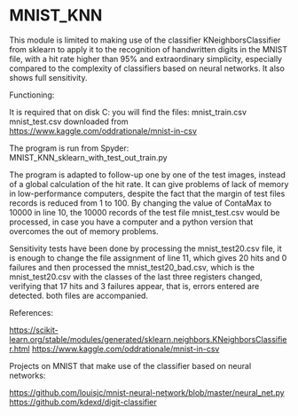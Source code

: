 # MNIST_KNN
This module is limited to making use of the classifier KNeighborsClassifier from sklearn to apply it to the recognition of handwritten digits in the MNIST file, with a hit rate higher than 95% and extraordinary simplicity, especially compared to the complexity of classifiers based on neural networks. It also shows full sensitivity.

Functioning:

It is required that on disk C: you will find the files:
mnist_train.csv
mnist_test.csv
downloaded from
https://www.kaggle.com/oddrationale/mnist-in-csv

The program is run from Spyder:
MNIST_KNN_sklearn_with_test_out_train.py

The program is adapted to follow-up one by one of the test images, instead of a global calculation of the hit rate.
It can give problems of lack of memory in low-performance computers, despite the fact that the margin of test files records is reduced from 1 to 100. By changing the value of ContaMax to 10000 in line 10, the 10000 records of the test file mnist_test.csv would be processed, in case you have a computer and a python version that overcomes the out of memory problems.

Sensitivity tests have been done by processing the mnist_test20.csv file, it is enough to change the file assignment of line 11, which gives 20 hits and 0 failures and then processed the mnist_test20_bad.csv, which is the mnist_test20.csv with the classes of the last three registers changed, verifying that 17 hits and 3 failures appear, that is, errors entered are detected. both files are accompanied.

References:

https://scikit-learn.org/stable/modules/generated/sklearn.neighbors.KNeighborsClassifier.html
https://www.kaggle.com/oddrationale/mnist-in-csv

Projects on MNIST that make use of the classifier based on neural networks:

https://github.com/louisjc/mnist-neural-network/blob/master/neural_net.py
https://github.com/kdexd/digit-classifier
